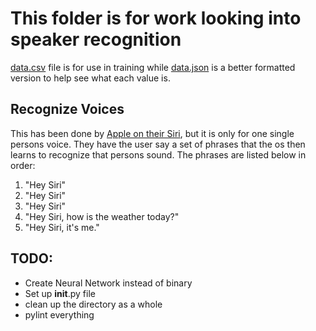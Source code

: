 # This folder is for work looking into speaker recognition
[data.csv](recognition/audio/Models/data.csv) file is for use in training while [data.json](recognition/audio/Models/data.json) is a better formatted version to help see what each value is.

## Recognize Voices
This has been done by [Apple on their Siri](https://machinelearning.apple.com/research/personalized-hey-siri), but it is only for one single persons voice.
They have the user say a set of phrases that the os then learns to recognize that persons 
sound. The phrases are listed below in order:
1. "Hey Siri"
2. "Hey Siri"
3. "Hey Siri"
4. "Hey Siri, how is the weather today?"
5. "Hey Siri, it's me."

## TODO:
- Create Neural Network instead of binary
- Set up __init__.py file
- clean up the directory as a whole
- pylint everything
